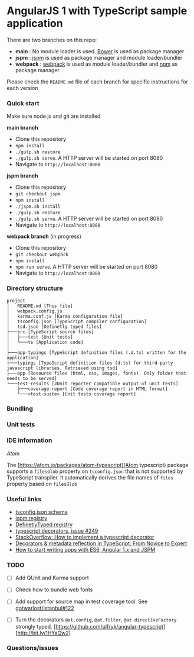 # AngularJS 1 with TypeScript sample application

There are two branches on this repo:

- **main** : No module loader is used. [Bower](http://bower.io/) is used as package manager
- **jspm** : [jspm](http://jspm.io/) is used as package manager and module loader/bundler
- **webpack** : [webpack](http://webpack.github.io/) is used as module loader/bundler and [npm](https://www.npmjs.com/) as package manager

Please check the `README.md` file of each branch for specific instructions for each version

### Quick start

Make sure node.js and git are installed

**main branch**

* Clone this repository
* `npm install`
* `./gulp.sh restore`
* `./gulp.sh serve`. A HTTP server will be started on port 8080
* Navigate to `http://localhost:8080`

**jspm branch**

* Clone this repository
* `git checkout jspm`
* `npm install`
* `./jspm.sh install`
* `./gulp.sh restore`
* `./gulp.sh serve`. A HTTP server will be started on port 8080
* Navigate to `http://localhost:8080`

**webpack branch** (in progress)

* Clone this repository
* `git checkout webpack`
* `npm install`
* `npm run serve`. A HTTP server will be started on port 8080
* Navigate to `http://localhost:8080`


### Directory structure

```
project
│   README.md [This file]
│   webpack.config.js
│   karma.conf.js [Karma configuration file]
│   tsconfig.json [TypeScript compiler configuration]
│   tsd.json [Definetly typed files]
├───src [TypeScript source files]
│   ├───test [Unit tests]
│   └───ts [Application code]
|
├───app-typings [TypeScript definition files (.d.ts) written for the application]
├───typings [TypeScript definition files (d.ts) for third-party javascript libraries. Retrieved using tsd]
├───app [Resource files (html, css, images, fonts). Only folder that needs to be served]
└───test-results [JUnit reporter compatible output of unit tests]
    ├───coverage-report [Code coverage report in HTML format]
    └───<test-suite> [Unit tests coverage report]
```

### Bundling


### Unit tests


### IDE information

*Atom*

The [https://atom.io/packages/atom-typescript](Atom typescript) package supports a `filesGlob` property on `tsconfig.json` that is not supported by TypeScript transpiler. It automatically derives the file names of `files` property based on `filesGlob`

### Useful links

* [tsconfig.json schema](http://json.schemastore.org/tsconfig)
* [jspm registry](http://kasperlewau.github.io/registry/#/)
* [DefinetlyTyped registry](http://definitelytyped.org/tsd/)
* [typescript decorators, issue #249](https://github.com/Microsoft/TypeScript/issues/2249)
* [StackOverflow: How to implement a typescript decorator](http://stackoverflow.com/questions/29775830/how-to-implement-a-typescript-decorator)
* [Decorators & metadata reflection in TypeScript: From Novice to Expert](http://blog.wolksoftware.com/decorators-reflection-javascript-typescript)
* [How to start writing apps with ES6, Angular 1.x and JSPM](http://martinmicunda.com/2015/02/09/how-to-start-writing-apps-with-es6-angular-1x-and-jspm/)


### TODO

- [ ] Add QUnit and Karma support
- [ ] Check how to bundle web fonts
- [ ] Add support for source map in test coverage tool. See [gotwarlost/istanbul#122](https://github.com/gotwarlost/istanbul/issues/212)
- [ ] Turn the decorators `@at.config`, `@at.filter`, `@at.directiveFactory` strongly typed. [https://github.com/ulfryk/angular-typescript] [http://bit.ly/1HYaQw2]


### Questions/issues
